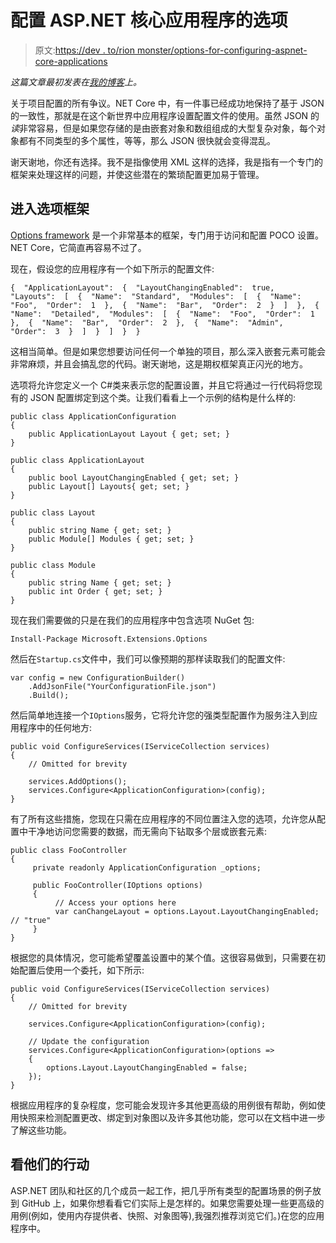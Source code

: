 # 配置 ASP.NET 核心应用程序的选项

> 原文:[https://dev . to/rion monster/options-for-configuring-aspnet-core-applications](https://dev.to/rionmonster/options-for-configuring-aspnet-core-applications)

*这篇文章最初发表在[我的博客](http://rion.io)上。*

关于项目配置的所有争议。NET Core 中，有一件事已经成功地保持了基于 JSON 的一致性，那就是在这个新世界中应用程序设置配置文件的使用。虽然 JSON 的*读*非常容易，但是如果您存储的是由嵌套对象和数组组成的大型复杂对象，每个对象都有不同类型的多个属性，等等，那么 JSON 很快就会变得混乱。

谢天谢地，你还有选择。我不是指像使用 XML 这样的选择，我是指有一个专门的框架来处理这样的问题，并使这些潜在的繁琐配置更加易于管理。

## 进入选项框架

[Options framework](https://github.com/aspnet/Options) 是一个非常基本的框架，专门用于访问和配置 POCO 设置。NET Core，它简直再容易不过了。

现在，假设您的应用程序有一个如下所示的配置文件:

```
{  "ApplicationLayout":  {  "LayoutChangingEnabled":  true,  "Layouts":  [  {  "Name":  "Standard",  "Modules":  [  {  "Name":  "Foo",  "Order":  1  },  {  "Name":  "Bar",  "Order":  2  }  ]  },  {  "Name":  "Detailed",  "Modules":  [  {  "Name":  "Foo",  "Order":  1  },  {  "Name":  "Bar",  "Order":  2  },  {  "Name":  "Admin",  "Order":  3  }  ]  }  ]  }  } 
```

这相当简单。但是如果您想要访问任何一个单独的项目，那么深入嵌套元素可能会非常麻烦，并且会搞乱您的代码。谢天谢地，这是期权框架真正闪光的地方。

选项将允许您定义一个 C#类来表示您的配置设置，并且它将通过一行代码将您现有的 JSON 配置绑定到这个类。让我们看看上一个示例的结构是什么样的:

```
public class ApplicationConfiguration
{
    public ApplicationLayout Layout { get; set; }            
}

public class ApplicationLayout
{
    public bool LayoutChangingEnabled { get; set; }
    public Layout[] Layouts{ get; set; }
}

public class Layout
{
    public string Name { get; set; }
    public Module[] Modules { get; set; }
}

public class Module
{
    public string Name { get; set; }
    public int Order { get; set; }
} 
```

现在我们需要做的只是在我们的应用程序中包含选项 NuGet 包:

```
Install-Package Microsoft.Extensions.Options 
```

然后在`Startup.cs`文件中，我们可以像预期的那样读取我们的配置文件:

```
var config = new ConfigurationBuilder()
    .AddJsonFile("YourConfigurationFile.json")
    .Build(); 
```

然后简单地连接一个`IOptions`服务，它将允许您的强类型配置作为服务注入到应用程序中的任何地方:

```
public void ConfigureServices(IServiceCollection services)
{
    // Omitted for brevity

    services.AddOptions();
    services.Configure<ApplicationConfiguration>(config);
} 
```

有了所有这些措施，您现在只需在应用程序的不同位置注入您的选项，允许您从配置中干净地访问您需要的数据，而无需向下钻取多个层或嵌套元素:

```
public class FooController
{
     private readonly ApplicationConfiguration _options;

     public FooController(IOptions options)
     {
          // Access your options here 
          var canChangeLayout = options.Layout.LayoutChangingEnabled; // "true"
     }
} 
```

根据您的具体情况，您可能希望覆盖设置中的某个值。这很容易做到，只需要在初始配置后使用一个委托，如下所示:

```
public void ConfigureServices(IServiceCollection services)
{
    // Omitted for brevity

    services.Configure<ApplicationConfiguration>(config);

    // Update the configuration
    services.Configure<ApplicationConfiguration>(options =>
    {
        options.Layout.LayoutChangingEnabled = false;
    });
} 
```

根据应用程序的复杂程度，您可能会发现许多其他更高级的用例很有帮助，例如使用快照来检测配置更改、绑定到对象图以及许多其他功能，您可以在文档中进一步了解这些功能。

## 看他们的行动

ASP.NET 团队和社区的几个成员一起工作，把几乎所有类型的配置场景的例子放到 GitHub 上，如果你想看看它们实际上是怎样的。如果您需要处理一些更高级的用例(例如，使用内存提供者、快照、对象图等),我强烈推荐浏览它们。)在您的应用程序中。